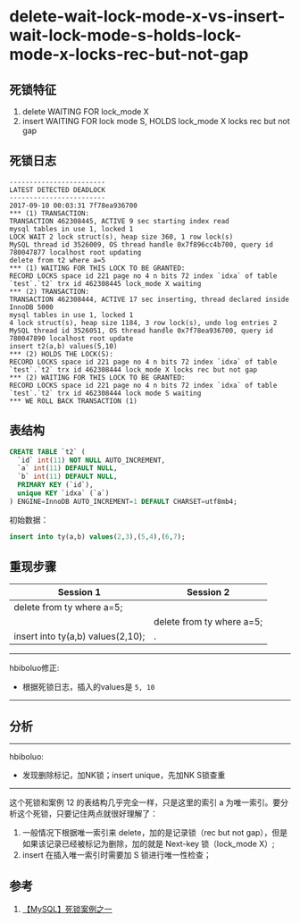 delete-wait-lock-mode-x-vs-insert-wait-lock-mode-s-holds-lock-mode-x-locks-rec-but-not-gap
===

## 死锁特征

1. delete WAITING FOR lock_mode X
2. insert WAITING FOR lock mode S, HOLDS lock_mode X locks rec but not gap

## 死锁日志

```
------------------------
LATEST DETECTED DEADLOCK
------------------------
2017-09-10 00:03:31 7f78ea936700
*** (1) TRANSACTION:
TRANSACTION 462308445, ACTIVE 9 sec starting index read
mysql tables in use 1, locked 1
LOCK WAIT 2 lock struct(s), heap size 360, 1 row lock(s)
MySQL thread id 3526009, OS thread handle 0x7f896cc4b700, query id 780047877 localhost root updating
delete from t2 where a=5
*** (1) WAITING FOR THIS LOCK TO BE GRANTED:
RECORD LOCKS space id 221 page no 4 n bits 72 index `idxa` of table `test`.`t2` trx id 462308445 lock_mode X waiting
*** (2) TRANSACTION:
TRANSACTION 462308444, ACTIVE 17 sec inserting, thread declared inside InnoDB 5000
mysql tables in use 1, locked 1
4 lock struct(s), heap size 1184, 3 row lock(s), undo log entries 2
MySQL thread id 3526051, OS thread handle 0x7f78ea936700, query id 780047890 localhost root update
insert t2(a,b) values(5,10)
*** (2) HOLDS THE LOCK(S):
RECORD LOCKS space id 221 page no 4 n bits 72 index `idxa` of table `test`.`t2` trx id 462308444 lock_mode X locks rec but not gap
*** (2) WAITING FOR THIS LOCK TO BE GRANTED:
RECORD LOCKS space id 221 page no 4 n bits 72 index `idxa` of table `test`.`t2` trx id 462308444 lock mode S waiting
*** WE ROLL BACK TRANSACTION (1)
```

## 表结构

```sql
CREATE TABLE `t2` (
  `id` int(11) NOT NULL AUTO_INCREMENT,
  `a` int(11) DEFAULT NULL,
  `b` int(11) DEFAULT NULL,
  PRIMARY KEY (`id`),
  unique KEY `idxa` (`a`)
) ENGINE=InnoDB AUTO_INCREMENT=1 DEFAULT CHARSET=utf8mb4;
```

初始数据：

```sql
insert into ty(a,b) values(2,3),(5,4),(6,7);
```

## 重现步骤

| Session 1 | Session 2 |
| --------- | --------- |
|delete from  ty where  a=5;||
||delete from  ty where  a=5;|
|insert into ty(a,b) values(2,10);|.|

---
hbiboluo修正:
- 根据死锁日志，插入的values是 `5, 10`
---
## 分析
---
hbiboluo:
- 发现删除标记，加NK锁；insert unique，先加NK S锁查重
---

这个死锁和案例 12 的表结构几乎完全一样，只是这里的索引 a 为唯一索引。要分析这个死锁，只要记住两点就很好理解了：

1. 一般情况下根据唯一索引来 delete，加的是记录锁（rec but not gap），但是如果该记录已经被标记为删除，加的就是 Next-key 锁（lock_mode X）;
2. insert 在插入唯一索引时需要加 S 锁进行唯一性检查；

## 参考

1. [【MySQL】死锁案例之一](http://blog.itpub.net/22664653/viewspace-2145073/)
